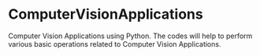# ComputerVisionApplications
Computer Vision Applications using Python.
The codes will help to perform various basic operations related to Computer Vision Applications.
